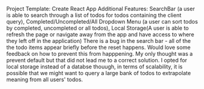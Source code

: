 Project Template: Create React App
Additional Features: SearchBar (a user is able to search through a list of todos for todos containing the client query), Completed/Uncompleted/All Dropdown Menu (a user can sort todos by completed, uncompleted or all todos), Local Storage(A user is able to refresh the page or navigate away from the app and have access to where they left off in the application)
There is a bug in the search bar - all of the the todo items appear briefly before the reset happens. Would love some feedback on how to prevent this from happpening. My only thought was a prevent default but that did not lead me to a correct solution. 
I opted for local storage instead of a databse thouugh, in terms of scalability, it is possible that we might want to query a large bank of todos to extrapolate meaning from all users' todos. 
